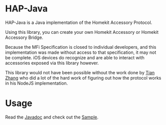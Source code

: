 HAP-Java
=========
HAP-Java is a Java implementation of the Homekit Accessory Protocol.

Using this library, you can create your own Homekit Accessory or Homekit Accessory Bridge.

Because the MFi Specification is closed to individual developers, and this implementation was made without access to that specification, it may not be complete. iOS devices do recognize and are able to interact with accessories exposed via this library however.

This library would not have been possible without the work done by [Tian Zhang](https://github.com/KhaosT) who did a lot of the hard work of figuring out how the protocol works in his NodeJS implementation.

Usage
=========
Read the [Javadoc](http://beowulfe.github.io/HAP-Java/apidocs/) and check out the [Sample](https://github.com/beowulfe/HAP-Java/tree/sample).